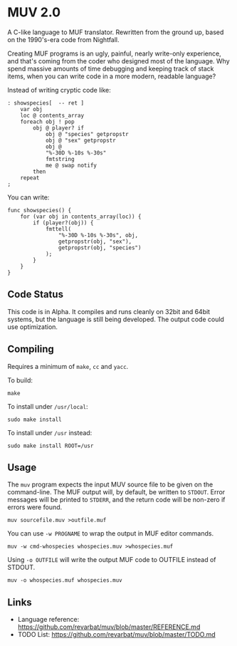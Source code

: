 MUV 2.0
=======
A C-like language to MUF translator.  Rewritten from the ground up, based
on the 1990's-era code from Nightfall.

Creating MUF programs is an ugly, painful, nearly write-only experience,
and that's coming from the coder who designed most of the language.  Why
spend massive amounts of time debugging and keeping track of stack items,
when you can write code in a more modern, readable language?

Instead of writing cryptic code like:

    : showspecies[  -- ret ]
        var obj
        loc @ contents_array
        foreach obj ! pop
            obj @ player? if
                obj @ "species" getpropstr
                obj @ "sex" getpropstr
                obj @
                "%-30D %-10s %-30s"
                fmtstring
                me @ swap notify
            then
        repeat
    ;

You can write:

    func showspecies() {
        for (var obj in contents_array(loc)) {
            if (player?(obj)) {
                fmttell(
                    "%-30D %-10s %-30s", obj,
                    getpropstr(obj, "sex"),
                    getpropstr(obj, "species")
                );
            }
        }
    }


Code Status
-----------
This code is in Alpha.  It compiles and runs cleanly on 32bit and 64bit
systems, but the language is still being developed.  The output code could
use optimization.


Compiling
---------
Requires a minimum of `make`, `cc` and `yacc`.

To build:

    make

To install under `/usr/local`:

    sudo make install

To install under `/usr` instead:

    sudo make install ROOT=/usr


Usage
-----
The `muv` program expects the input MUV source file to be given on the
command-line.  The MUF output will, by default, be written to `STDOUT`.
Error messages will be printed to `STDERR`, and the return code will be
non-zero if errors were found.

    muv sourcefile.muv >outfile.muf

You can use `-w PROGNAME` to wrap the output in MUF editor commands.

    muv -w cmd-whospecies whospecies.muv >whospecies.muf

Using `-o OUTFILE` will write the output MUF code to OUTFILE instead
of STDOUT.

    muv -o whospecies.muf whospecies.muv


Links
-----
- Language reference: <https://github.com/revarbat/muv/blob/master/REFERENCE.md>
- TODO List: <https://github.com/revarbat/muv/blob/master/TODO.md>


